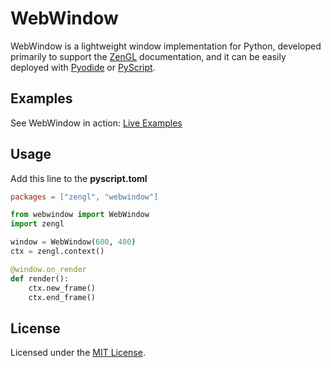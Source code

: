 # WebWindow

WebWindow is a lightweight window implementation for Python,
developed primarily to support the [ZenGL](https://zengl.readthedocs.io/) documentation,
and it can be easily deployed with [Pyodide](https://pyodide.org/) or [PyScript](https://pyscript.com/).

## Examples

See WebWindow in action: [Live Examples](https://pyscript.com/@szabolcsdombi?q=webwindow)

## Usage

Add this line to the **pyscript.toml**

```toml
packages = ["zengl", "webwindow"]
```

```py
from webwindow import WebWindow
import zengl

window = WebWindow(600, 400)
ctx = zengl.context()

@window.on_render
def render():
    ctx.new_frame()
    ctx.end_frame()
```

## License

Licensed under the [MIT License](LICENSE).
